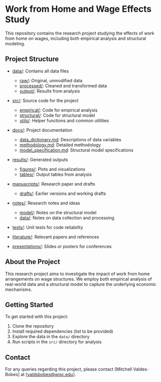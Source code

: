 # Work from Home and Wage Effects Study

This repository contains the research project studying the effects of work from home on wages, including both empirical analysis and structural modeling.

## Project Structure

- [data/](data/): Contains all data files
  - [raw/](data/raw/): Original, unmodified data
  - [processed/](data/processed/): Cleaned and transformed data
  - [output/](data/output/): Results from analysis

- [src/](src/): Source code for the project
  - [empirical/](src/empirical/): Code for empirical analysis
  - [structural/](src/structural/): Code for structural model
  - [utils/](src/utils/): Helper functions and common utilities

- [docs/](docs/): Project documentation
  - [data_dictionary.md](docs/data_dictionary.md): Descriptions of data variables
  - [methodology.md](docs/methodology.md): Detailed methodology
  - [model_specification.md](docs/model_specification.md): Structural model specifications

- [results/](results/): Generated outputs
  - [figures/](results/figures/): Plots and visualizations
  - [tables/](results/tables/): Output tables from analysis

- [manuscripts/](manuscripts/): Research paper and drafts
  - [drafts/](manuscripts/drafts/): Earlier versions and working drafts

- [notes/](notes/): Research notes and ideas
  - [model/](notes/model/): Notes on the structural model
  - [data/](notes/data/): Notes on data collection and processing

- [tests/](tests/): Unit tests for code reliability

- [literature/](literature/): Relevant papers and references

- [presentations/](presentations/): Slides or posters for conferences

## About the Project

This research project aims to investigate the impact of work from home arrangements on wage structures. We employ both empirical analysis of real-world data and a structural model to capture the underlying economic mechanisms.

## Getting Started

To get started with this project:

1. Clone the repository
2. Install required dependencies (list to be provided)
3. Explore the data in the `data/` directory
4. Run scripts in the `src/` directory for analysis


## Contact

For any queries regarding this project, please contact [Mitchell Valdes-Bobes] at [valdsbobes@wisc.edu].
